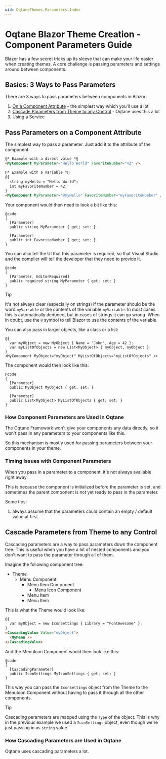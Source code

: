 ```yaml
---
uid: OqtaneThemes.Parameters.Index
---
```


# Oqtane Blazor Theme Creation - Component Parameters Guide

Blazor has a few secret tricks up its sleeve that can make your life easier when creating themes.
A core challenge is passing parameters and settings around between components.

## Basics: 3 Ways to Pass Parameters

There are 3 ways to pass parameters between components in Blazor:

1. [On a Component Attribute](#pass-parameters-on-a-component-attribute) - the simplest way which you'll use a lot
2. [Cascade Parameters from Theme to any Control](#cascade-parameters-from-theme-to-any-control) - Oqtane uses this a lot
3. Using a Service

## Pass Parameters on a Component Attribute

The simplest way to pass a parameter.
Just add it to the attribute of the component.

```html
@* Example with a direct value *@
<MyComponent MyParameter="Hello World" FavoriteNumber="42" />

@* Example with a variable *@
@{
  string myHello = "Hello World";
  int myFavoriteNumber = 42;
}
<MyComponent MyParameter="@myHello" FavoriteNumber="myFavoriteNumber" />
```

Your component would then need to look a bit like this:

```razor
@code
{
  [Parameter]
  public string MyParameter { get; set; }

  [Parameter]
  public int FavoriteNumber { get; set; }
}
```

You can also tell the UI that this parameter is required,
so that Visual Studio and the compiler will tell the developer that they need to provide it.

```razor
@code
{
  [Parameter, EditorRequired]
  public required string MyParameter { get; set; }
}
```

> [!TIP]
> It's not always clear (especially on strings)
> if the parameter should be the word `myVariable` or the contents of the variable `myVariable`.
> In most cases this is automatically deduced, but in cases of strings it can go wrong.
> When in doubt, use the `@` symbol to tell Blazor to use the contents of the variable.

You can also pass in larger objects, like a class or a list:

```razor
@{
  var myObject = new MyObject { Name = "John", Age = 42 };
  var myListOfObjects = new List<MyObject> { myObject, myObject };
}
<MyComponent MyObject="myObject" MyListOfObjects="myListOfObjects" />
```

The component would then look like this:

```razor
@code
{
  [Parameter]
  public MyObject MyObject { get; set; }

  [Parameter]
  public List<MyObject> MyListOfObjects { get; set; }
}
```

### How Component Parameters are Used in Oqtane

The Oqtane Framework won't give your components any data directly,
so it won't pass in any parameters to your components like this.

So this mechanism is mostly used for passing parameters between your components in your theme.

### Timing Issues with Component Parameters

When you pass in a parameter to a component, it's not always available right away.

This is because the component is initialized before the parameter is set,
and sometimes the parent component is not yet ready to pass in the parameter.

Some tips:

1. always assume that the parameters could contain an empty / default value at first



## Cascade Parameters from Theme to any Control

Cascading parameters are a way to pass parameters down the component tree.
This is useful when you have a lot of nested components and you don't want to pass the parameter through all of them.

Imagine the following component tree:

* Theme
  * Menu Component
    * Menu Item Component
      * Menu Icon Component
    * Menu Item
    * Menu Item

This is what the Theme would look like:

```html
@{
  var myObject = new IconSettings { Library = "FontAwesome" };
}
<CascadingValue Value="myObject">
  <MyMenu />
</CascadingValue>
```

And the MenuIcon Component would then look like this:

```razor
@code
{
  [CascadingParameter]
  public IconSettings MyIconSettings { get; set; }
}
```

This way you can pass the `IconSettings` object from the Theme to the MenuIcon Component without having to pass it through all the other components.

> [!TIP]
> Cascading parameters are mapped using the `Type` of the object.
> This is why in the previous example we used a `IconSettings` object,
> even though we're just passing in as `string` value.

### How Cascading Parameters are Used in Oqtane

Oqtane uses cascading parameters a lot.
